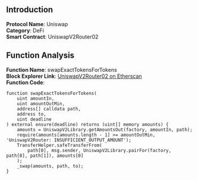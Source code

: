 ## Introduction

**Protocol Name**: Uniswap  
**Category**: DeFi  
**Smart Contract**: UniswapV2Router02  

## Function Analysis

**Function Name**: swapExactTokensForTokens  
**Block Explorer Link**: [UniswapV2Router02 on Etherscan](https://etherscan.io/address/0x7a250d5630b4cf539739df2c5dacb4c659f2488d#code)  
**Function Code**:
```solidity
function swapExactTokensForTokens(
    uint amountIn,
    uint amountOutMin,
    address[] calldata path,
    address to,
    uint deadline
) external ensure(deadline) returns (uint[] memory amounts) {
    amounts = UniswapV2Library.getAmountsOut(factory, amountIn, path);
    require(amounts[amounts.length - 1] >= amountOutMin, 'UniswapV2Router: INSUFFICIENT_OUTPUT_AMOUNT');
    TransferHelper.safeTransferFrom(
        path[0], msg.sender, UniswapV2Library.pairFor(factory, path[0], path[1]), amounts[0]
    );
    _swap(amounts, path, to);
}
